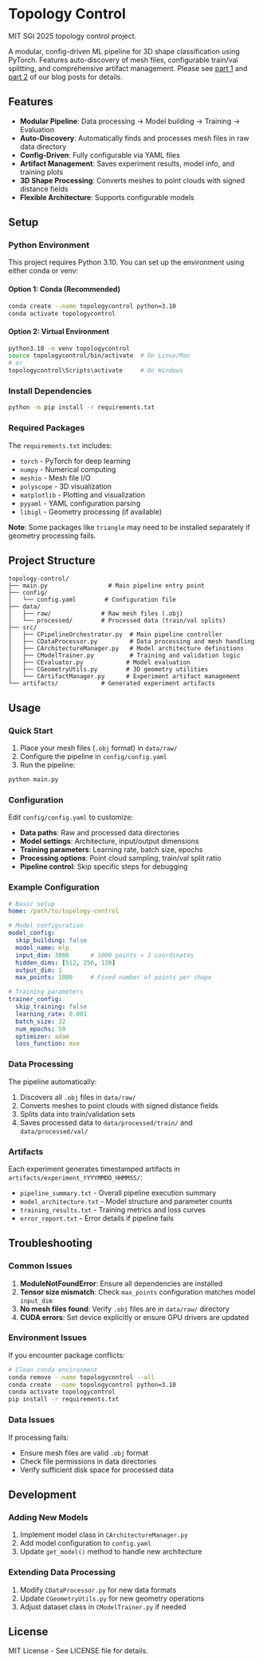 # Topology Control
MIT SGI 2025 topology control project.

A modular, config-driven ML pipeline for 3D shape classification using PyTorch. Features auto-discovery of mesh files, configurable train/val splitting, and comprehensive artifact management.  Please see [part 1](https://summergeometry.org/sgi2025/topology-control-training-a-deepsdf-1-2/) and [part 2](https://summergeometry.org/sgi2025/topology-control-pathfinding-for-genus-preservation-2-2/) of our blog posts for details.  

## Features

- **Modular Pipeline**: Data processing → Model building → Training → Evaluation
- **Auto-Discovery**: Automatically finds and processes mesh files in raw data directory
- **Config-Driven**: Fully configurable via YAML files
- **Artifact Management**: Saves experiment results, model info, and training plots
- **3D Shape Processing**: Converts meshes to point clouds with signed distance fields
- **Flexible Architecture**: Supports configurable models

## Setup

### Python Environment

This project requires Python 3.10. You can set up the environment using either conda or venv:

#### Option 1: Conda (Recommended)
```bash
conda create --name topologycontrol python=3.10
conda activate topologycontrol
```

#### Option 2: Virtual Environment
```bash
python3.10 -m venv topologycontrol
source topologycontrol/bin/activate  # On Linux/Mac
# or
topologycontrol\Scripts\activate     # On Windows
```

### Install Dependencies

```bash
python -m pip install -r requirements.txt
```

### Required Packages

The `requirements.txt` includes:
- `torch` - PyTorch for deep learning
- `numpy` - Numerical computing
- `meshio` - Mesh file I/O
- `polyscope` - 3D visualization
- `matplotlib` - Plotting and visualization
- `pyyaml` - YAML configuration parsing
- `libigl` - Geometry processing (if available)

**Note**: Some packages like `triangle` may need to be installed separately if geometry processing fails.

## Project Structure

```
topology-control/
├── main.py                 # Main pipeline entry point
├── config/
│   └── config.yaml        # Configuration file
├── data/
│   ├── raw/              # Raw mesh files (.obj)
│   └── processed/        # Processed data (train/val splits)
├── src/
│   ├── CPipelineOrchestrator.py  # Main pipeline controller
│   ├── CDataProcessor.py         # Data processing and mesh handling
│   ├── CArchitectureManager.py   # Model architecture definitions
│   ├── CModelTrainer.py          # Training and validation logic
│   ├── CEvaluator.py            # Model evaluation
│   ├── CGeometryUtils.py        # 3D geometry utilities
│   └── CArtifactManager.py      # Experiment artifact management
└── artifacts/            # Generated experiment artifacts
```

## Usage

### Quick Start

1. Place your mesh files (`.obj` format) in `data/raw/`
2. Configure the pipeline in `config/config.yaml`
3. Run the pipeline:

```bash
python main.py
```

### Configuration

Edit `config/config.yaml` to customize:

- **Data paths**: Raw and processed data directories
- **Model settings**: Architecture, input/output dimensions
- **Training parameters**: Learning rate, batch size, epochs
- **Processing options**: Point cloud sampling, train/val split ratio
- **Pipeline control**: Skip specific steps for debugging

### Example Configuration

```yaml
# Basic setup
home: /path/to/topology-control

# Model configuration
model_config:
  skip_building: false
  model_name: mlp
  input_dim: 3000      # 1000 points × 3 coordinates
  hidden_dims: [512, 256, 128]
  output_dim: 1
  max_points: 1000     # Fixed number of points per shape

# Training parameters
trainer_config:
  skip_training: false
  learning_rate: 0.001
  batch_size: 32
  num_epochs: 50
  optimizer: adam
  loss_function: mse
```

### Data Processing

The pipeline automatically:
1. Discovers all `.obj` files in `data/raw/`
2. Converts meshes to point clouds with signed distance fields
3. Splits data into train/validation sets
4. Saves processed data to `data/processed/train/` and `data/processed/val/`

### Artifacts

Each experiment generates timestamped artifacts in `artifacts/experiment_YYYYMMDD_HHMMSS/`:
- `pipeline_summary.txt` - Overall pipeline execution summary
- `model_architecture.txt` - Model structure and parameter counts
- `training_results.txt` - Training metrics and loss curves
- `error_report.txt` - Error details if pipeline fails

## Troubleshooting

### Common Issues

1. **ModuleNotFoundError**: Ensure all dependencies are installed
2. **Tensor size mismatch**: Check `max_points` configuration matches model `input_dim`
3. **No mesh files found**: Verify `.obj` files are in `data/raw/` directory
4. **CUDA errors**: Set device explicitly or ensure GPU drivers are updated

### Environment Issues

If you encounter package conflicts:
```bash
# Clean conda environment
conda remove --name topologycontrol --all
conda create --name topologycontrol python=3.10
conda activate topologycontrol
pip install -r requirements.txt
```

### Data Issues

If processing fails:
- Ensure mesh files are valid `.obj` format
- Check file permissions in data directories
- Verify sufficient disk space for processed data

## Development

### Adding New Models

1. Implement model class in `CArchitectureManager.py`
2. Add model configuration to `config.yaml`
3. Update `get_model()` method to handle new architecture

### Extending Data Processing

1. Modify `CDataProcessor.py` for new data formats
2. Update `CGeometryUtils.py` for new geometry operations
3. Adjust dataset class in `CModelTrainer.py` if needed

## License

MIT License - See LICENSE file for details.

